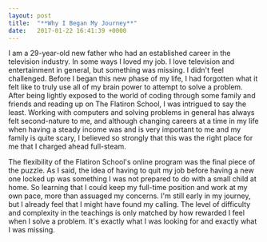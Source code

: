 ```yaml
---
layout: post
title:  "**Why I Began My Journey**"
date:   2017-01-22 16:41:39 +0000
---
```



I am a 29-year-old new father who had an established career in the television industry. In some ways I loved my job. I love television and entertainment in general, but something was missing. I didn't feel challenged. Before I began this new phase of my life, I had forgotten what it felt like to truly use all of my brain power to attempt to solve a problem. After being lightly exposed to the world of coding through some family and friends and reading up on The Flatiron School, I was intrigued to say the least. Working with computers and solving problems in general has always felt second-nature to me, and although changing careers at a time in my life when having a steady income was and is very important to me and my family is quite scary, I believed so strongly that this was the right place for me that I charged ahead full-steam.

The flexibility of the Flatiron School's online program was the final piece of the puzzle. As I said, the idea of having to quit my job before having a new one locked up was something I was not prepared to do with a small child at home. So learning that I could keep my full-time position and work at my own pace, more than assuaged my concerns. I'm still early in my journey, but I already feel that I might have found my calling. The level of difficulty and complexity in the teachings is only matched by how rewarded I feel when I solve a problem. It's exactly what I was looking for and exactly what I was missing.
